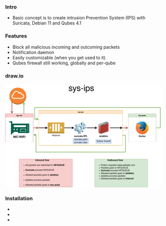 ### Intro

- Basic concept is to create intrusion Prevention System (IPS) with Suricata, Debian 11 and Qubes 4.1

### Features

- Block all malicious incoming and outcoming packets
- Notification daemon
- Easily customizable (when you get used to it)
- Qubes firewall still working, globally and per-qube

### draw.io

![](https://github.com/control-owl/qubes-sys-ips/blob/main/sys-ips.jpg)

### Installation

- 
-
-
